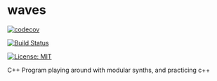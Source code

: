 # waves

[![codecov](https://codecov.io/gh/lefticus/cpp_starter_project/branch/master/graph/badge.svg)](https://codecov.io/gh/lefticus/cpp_starter_project)

[![Build Status](https://travis-ci.org/jonnerloller/waves.svg?branch=master)](https://travis-ci.org/jonnerloller/waves.svg)

[![License: MIT](https://img.shields.io/badge/License-MIT-green.svg)](https://opensource.org/licenses/MIT)

C++ Program playing around with modular synths, and practicing c++
